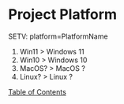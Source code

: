 # Project Platform

SETV: platform=PlatformName

1. Win11 > Windows 11
1. Win10 > Windows 10
1. MacOS? > MacOS ?
2. Linux? > Linux ?

[Table of Contents](https://github.com/AadarshDevi/FloatDataRecorder/tree/main)

